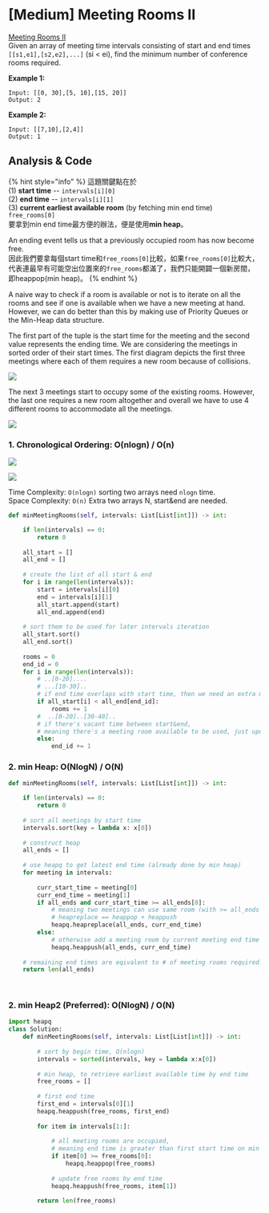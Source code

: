 # \[Medium\] Meeting Rooms II

[Meeting Rooms II](https://leetcode.com/problems/meeting-rooms-ii/)  
Given an array of meeting time intervals consisting of start and end times `[[s1,e1],[s2,e2],...]` \(si &lt; ei\), find the minimum number of conference rooms required.

**Example 1:**

```text
Input: [[0, 30],[5, 10],[15, 20]]
Output: 2
```

**Example 2:**

```text
Input: [[7,10],[2,4]]
Output: 1
```

## Analysis & Code

{% hint style="info" %}
這題關鍵點在於   
\(1\) **start time** -- `intervals[i][0]`   
\(2\) **end time** -- `intervals[i][1]`  
\(3\) **current earliest available room** \(by fetching min end time\) `free_rooms[0]`  
要拿到min end time最方便的辦法，便是使用**min heap**。  
  
An ending event tells us that a previously occupied room has now become free.  
因此我們要拿每個start time和`free_rooms[0]`比較，如果`free_rooms[0]`比較大，代表連最早有可能空出位置來的`free_rooms`都滿了，我們只能開闢一個新房間，即heappop\(min heap\)。
{% endhint %}

A naive way to check if a room is available or not is to iterate on all the rooms and see if one is available when we have a new meeting at hand. However, we can do better than this by making use of Priority Queues or the Min-Heap data structure.

The first part of the tuple is the start time for the meeting and the second value represents the ending time. We are considering the meetings in sorted order of their start times. The first diagram depicts the first three meetings where each of them requires a new room because of collisions.

![](../../.gitbook/assets/image%20%2886%29.png)

The next 3 meetings start to occupy some of the existing rooms. However, the last one requires a new room altogether and overall we have to use 4 different rooms to accommodate all the meetings.

![](../../.gitbook/assets/image%20%2890%29.png)



### **1. Chronological Ordering: O\(nlogn\) / O\(n\)**

![](../../.gitbook/assets/image%20%2888%29.png)

![](../../.gitbook/assets/image%20%2887%29.png)

Time Complexity: `O(nlogn)` sorting two arrays need `nlogn` time.  
Space Complexity: `O(n)`  Extra two arrays N, start&end are needed.

```python
def minMeetingRooms(self, intervals: List[List[int]]) -> int:

    if len(intervals) == 0:
        return 0
    
    all_start = []
    all_end = []
    
    # create the list of all start & end
    for i in range(len(intervals)):
        start = intervals[i][0] 
        end = intervals[i][1]
        all_start.append(start)
        all_end.append(end)
    
    # sort them to be used for later intervals iteration
    all_start.sort()
    all_end.sort()
    
    rooms = 0  
    end_id = 0
    for i in range(len(intervals)):
        # ..[0-20]....
        # ...[10-30]..
        # if end time overlaps with start time, then we need an extra meeting room.
        if all_start[i] < all_end[end_id]:
            rooms += 1
        #  ..[0-20]..[30-40]..
        # if there's vacant time between start&end, 
        # meaning there's a meeting room available to be used, just update endtime.
        else:
            end_id += 1 
```

### 2. min Heap:    O\(NlogN\) / O\(N\)

```python
def minMeetingRooms(self, intervals: List[List[int]]) -> int:

    if len(intervals) == 0:
        return 0
        
    # sort all meetings by start time
    intervals.sort(key = lambda x: x[0])
    
    # construct heap
    all_ends = []
    
    # use heapq to get latest end time (already done by min heap)
    for meeting in intervals:
        
        curr_start_time = meeting[0]
        curr_end_time = meeting[1]
        if all_ends and curr_start_time >= all_ends[0]:
            # meaning two meetings can use same room (with >= all_ends time)
            # heapreplace == heappop + heappush
            heapq.heapreplace(all_ends, curr_end_time)
        else:
            # otherwise add a meeting room by current meeting end time
            heapq.heappush(all_ends, curr_end_time)
    
    # remaining end times are eqivalent to # of meeting rooms required.
    return len(all_ends)    
        
    
```

### 2. min Heap2 \(Preferred\): O\(NlogN\) / O\(N\)

```python
import heapq
class Solution:
    def minMeetingRooms(self, intervals: List[List[int]]) -> int:
        
        # sort by begin time, O(nlogn)
        intervals = sorted(intervals, key = lambda x:x[0])
        
        # min heap, to retrieve earliest available time by end time 
        free_rooms = []
        
        # first end time
        first_end = intervals[0][1]
        heapq.heappush(free_rooms, first_end)
        
        for item in intervals[1:]:
            
            # all meeting rooms are occupied, 
            # meaning end time is greater than first start time on min heap
            if item[0] >= free_rooms[0]: 
                heapq.heappop(free_rooms)
            
            # update free rooms by end time
            heapq.heappush(free_rooms, item[1])
        
        return len(free_rooms)
```

## 




